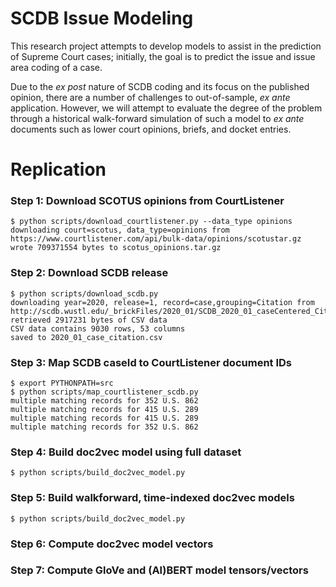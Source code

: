 # SCDB Issue Modeling

This research project attempts to develop models to assist in the prediction of Supreme Court cases; initially, the
goal is to predict the issue and issue area coding of a case.

Due to the _ex post_ nature of SCDB coding and its focus on the published opinion, there are a number of challenges to
out-of-sample, _ex ante_ application.  However, we will attempt to evaluate the degree of the problem through a historical
walk-forward simulation of such a model to _ex ante_ documents such as lower court opinions, briefs, and docket entries.

# Replication

### Step 1: Download SCOTUS opinions from CourtListener
```
$ python scripts/download_courtlistener.py --data_type opinions
downloading court=scotus, data_type=opinions from https://www.courtlistener.com/api/bulk-data/opinions/scotustar.gz
wrote 709371554 bytes to scotus_opinions.tar.gz
```

### Step 2: Download SCDB release
```
$ python scripts/download_scdb.py 
downloading year=2020, release=1, record=case,grouping=Citation from http://scdb.wustl.edu/_brickFiles/2020_01/SCDB_2020_01_caseCentered_Citation.csv.zip
retrieved 2917231 bytes of CSV data
CSV data contains 9030 rows, 53 columns
saved to 2020_01_case_citation.csv
```

### Step 3: Map SCDB caseId to CourtListener document IDs
```
$ export PYTHONPATH=src
$ python scripts/map_courtlistener_scdb.py
multiple matching records for 352 U.S. 862
multiple matching records for 415 U.S. 289
multiple matching records for 415 U.S. 289
multiple matching records for 352 U.S. 862
```

### Step 4: Build doc2vec model using full dataset
```
$ python scripts/build_doc2vec_model.py
```

### Step 5: Build walkforward, time-indexed doc2vec models
```
$ python scripts/build_doc2vec_model.py
```

### Step 6: Compute doc2vec model vectors


### Step 7: Compute GloVe and (Al)BERT model tensors/vectors



